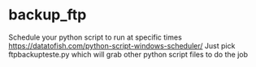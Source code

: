 # backup_ftp

Schedule your python script to run at specific times
https://datatofish.com/python-script-windows-scheduler/
Just pick ftpbackupteste.py which will grab other python script files to do the job
